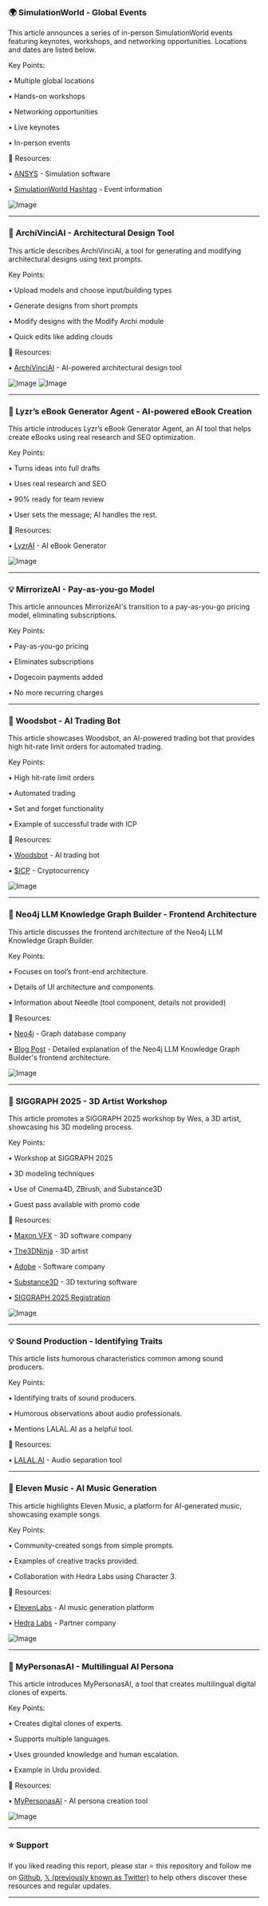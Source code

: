 ### 🌍 SimulationWorld - Global Events

This article announces a series of in-person SimulationWorld events featuring keynotes, workshops, and networking opportunities.  Locations and dates are listed below.


Key Points:

• Multiple global locations


• Hands-on workshops


• Networking opportunities


• Live keynotes


• In-person events


🔗 Resources:

• [ANSYS](https://x.com/ANSYS) - Simulation software


• [SimulationWorld Hashtag](https://x.com/hashtag/SimulationWorld?src=hashtag_click) - Event information


![Image](https://pbs.twimg.com/amplify_video_thumb/1953918403854360576/img/k7oWOf2yJEY6rguX.jpg)


---

### 🚀 ArchiVinciAI - Architectural Design Tool

This article describes ArchiVinciAI, a tool for generating and modifying architectural designs using text prompts.


Key Points:

• Upload models and choose input/building types


• Generate designs from short prompts


• Modify designs with the Modify Archi module


• Quick edits like adding clouds


🔗 Resources:

• [ArchiVinciAI](https://x.com/ArchiVinciAI) - AI-powered architectural design tool


![Image](https://pbs.twimg.com/media/Gx_KzlTWoAAiFV0?format=jpg&name=small)
![Image](https://pbs.twimg.com/media/Gx_KzlZXAAAVM-_?format=jpg&name=small)


---

### 🤖 Lyzr’s eBook Generator Agent - AI-powered eBook Creation

This article introduces Lyzr’s eBook Generator Agent, an AI tool that helps create eBooks using real research and SEO optimization.


Key Points:

• Turns ideas into full drafts


• Uses real research and SEO


• 90% ready for team review


•  User sets the message; AI handles the rest.



🔗 Resources:

• [LyzrAI](https://x.com/LyzrAI) - AI eBook Generator


![Image](https://pbs.twimg.com/media/Gx_F0RIW0AAmMq8?format=jpg&name=small)


---

### 💡 MirrorizeAI - Pay-as-you-go Model

This article announces MirrorizeAI's transition to a pay-as-you-go pricing model, eliminating subscriptions.


Key Points:

• Pay-as-you-go pricing


• Eliminates subscriptions


• Dogecoin payments added


• No more recurring charges


---

### 🚀 Woodsbot - AI Trading Bot

This article showcases Woodsbot, an AI-powered trading bot that provides high hit-rate limit orders for automated trading.


Key Points:

• High hit-rate limit orders


• Automated trading


• Set and forget functionality


• Example of successful trade with ICP


🔗 Resources:

• [Woodsbot](https://x.com/w00dsbot) - AI trading bot


• [$ICP](https://x.com/search?q=%24ICP&src=cashtag_click) - Cryptocurrency


![Image](https://pbs.twimg.com/media/Gx7GPf8bQAElMr_?format=jpg&name=small)


---

### 🤖 Neo4j LLM Knowledge Graph Builder - Frontend Architecture

This article discusses the frontend architecture of the Neo4j LLM Knowledge Graph Builder.


Key Points:

• Focuses on tool’s front-end architecture.


• Details of UI architecture and components.


• Information about Needle (tool component, details not provided)



🔗 Resources:

• [Neo4j](https://x.com/neo4j) - Graph database company


• [Blog Post](https://bit.ly/41N8vVl) - Detailed explanation of the Neo4j LLM Knowledge Graph Builder's frontend architecture.


![Image](https://pbs.twimg.com/media/Gx8JZjkWQAAAPvL?format=jpg&name=small)


---

### 🤖 SIGGRAPH 2025 - 3D Artist Workshop

This article promotes a SIGGRAPH 2025 workshop by Wes, a 3D artist, showcasing his 3D modeling process.


Key Points:

• Workshop at SIGGRAPH 2025


• 3D modeling techniques


• Use of Cinema4D, ZBrush, and Substance3D


• Guest pass available with promo code


🔗 Resources:

• [Maxon VFX](https://x.com/MaxonVFX) - 3D software company


• [The3DNinja](https://x.com/The3DNinja) - 3D artist


• [Adobe](https://x.com/Adobe) - Software company


• [Substance3D](https://x.com/Substance3D) - 3D texturing software


• [SIGGRAPH 2025 Registration](http://s2025.siggraph.org/register)


![Image](https://pbs.twimg.com/media/Gx7OnihW8AAB8YN.jpg)


---

### 💡 Sound Production - Identifying Traits

This article lists humorous characteristics common among sound producers.


Key Points:

• Identifying traits of sound producers.


• Humorous observations about audio professionals.


• Mentions LALAL.AI as a helpful tool.


🔗 Resources:

• [LALAL.AI](https://t.co/v3HJHIrSz7) - Audio separation tool


---

### 🚀 Eleven Music - AI Music Generation

This article highlights Eleven Music, a platform for AI-generated music, showcasing example songs.


Key Points:

• Community-created songs from simple prompts.


•  Examples of creative tracks provided.


• Collaboration with Hedra Labs using Character 3.


🔗 Resources:

• [ElevenLabs](https://x.com/elevenlabsio) - AI music generation platform


• [Hedra Labs](https://x.com/hedra_labs) - Partner company


![Image](https://pbs.twimg.com/amplify_video_thumb/1954163559148974080/img/fYNLfBLmGj5zUJO0.jpg)


---

### 🤖 MyPersonasAI - Multilingual AI Persona

This article introduces MyPersonasAI, a tool that creates multilingual digital clones of experts.


Key Points:

• Creates digital clones of experts.


• Supports multiple languages.


• Uses grounded knowledge and human escalation.


• Example in Urdu provided.


🔗 Resources:

• [MyPersonasAI](https://x.com/MyPersonasAI) - AI persona creation tool


![Image](https://pbs.twimg.com/ext_tw_video_thumb/1954173779338272768/pu/img/NvNBAKm7gJZ_HpQn.jpg)


---

### ⭐️ Support

If you liked reading this report, please star ⭐️ this repository and follow me on [Github](https://github.com/Drix10), [𝕏 (previously known as Twitter)](https://x.com/DRIX_10_) to help others discover these resources and regular updates.

---